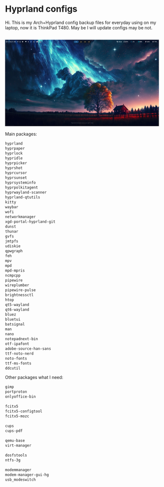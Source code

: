 # Hyprland configs

Hi.
This is my Arch+Hyprland config backup files for everyday using on my laptop, now it is ThinkPad T480.
May be I will update configs may be not.

<br>![](https://github.com/bulat-ch/Bulat-Ch-HyprDot/blob/main/screenshots/image.png?raw=true)

Main packages:
```
hyprland
hyprpaper
hyprlock
hypridle
hyprpicker
hyprshot
hyprcursor
hyprsunset
hyprsysteminfo
hyprpolkitagent
hyprwayland-scanner
hyprland-qtutils
kitty
waybar
wofi
networkmanager
xgd-portal-hyprland-git
dunst
thunar
gvfs
jmtpfs
udiskie
qpwgraph
feh
mpv
mpd
mpd-mpris
ncmpcpp
pipewire
wireplumber
pipewire-pulse
brightnessctl
htop
qt5-wayland
qt6-wayland
bluez
bluetui
batsignal
man
nano
notepadnext-bin
otf-ipafont
adobe-source-han-sans
ttf-noto-nerd
noto-fonts
ttf-ms-fonts
ddcutil
```

Other packages what I need:

```
gimp
portproton
onlyoffice-bin

fcitx5
fcitx5-configtool
fcitx5-mozc

cups
cups-pdf

qemu-base
virt-manager

dosfstools
ntfs-3g

modemmanager
modem-manager-gui-hg
usb_modeswitch
```
